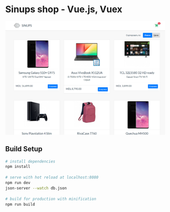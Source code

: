 # Sinups shop - Vue.js, Vuex

![ScreenShot](https://github.com/sinups/shop_vuejs/blob/master/front-end/src/assets/images/preview.png)

## Build Setup

``` bash
# install dependencies
npm install

# serve with hot reload at localhost:8080
npm run dev
json-server --watch db.json

# build for production with minification
npm run build
```

